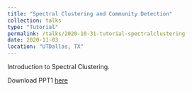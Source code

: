```yaml
---
title: "Spectral Clustering and Community Detection"
collection: talks
type: "Tutorial"
permalink: /talks/2020-10-31-tutorial-spectralclustering
date: 2020-11-03
location: "UTDallas, TX"
---
```


Introduction to Spectral Clustering.

Download PPT1 [here](/files/presentation_spectralclustering.pdf)

